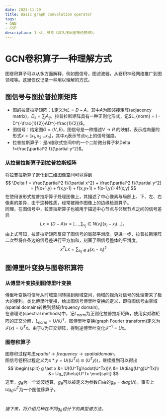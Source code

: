 ```yaml
---
date: 2023-11-29
title: Basic graph convolution operator
tags:
- GNN
- GSP
description: 1-st，参考《深入浅出图神经网络》。
---
```

# GCN卷积算子一种理解方式
图卷积算子可以从多方面解释，例如图信号，图滤波器，从卷积神经网络推广到图领域等。这里仅仅记录一种用以理解的方式。
## 图信号与图拉普拉斯矩阵
- 图的拉普拉斯矩阵：$L$定义为$L = D -A$，其中$A$为图邻接矩阵(adjacency matrix)，$D_{ii} = \sum_j A_{ij}$。拉普拉斯矩阵具有一种正则化形式，记$L_{norm} = I - D^{-\frac{1}{2}}AD^{-\frac{1}{2}}$。
- 图信号：给定图$G = (V,E)$，图信号是一种描述$V \rightarrow R$ 的映射，表示成向量的形式$x = [x_1,x_2...x_n]$，其中$x_i$表示节点$v_i$上的信号强度。
- 拉普拉斯算子：是$n$维欧式空间中的一个二阶微分算子$\Delta f=\frac{\partial^2 f}{\partial y^2}$。
### 从拉普拉斯算子到拉普拉斯矩阵
将拉普拉斯算子退化到二维图像空间可以得到
$$
\Delta f = \frac{\partial^2 f}{\partial x^2} + \frac{\partial^2 f}{\partial y^2} = [f(x+1,y) + f(x,y-1) + f(x,y+1) + f(x-1,y)]-4f(x,y) 
$$
在使用该形式拉普拉斯算子处理图像上，其描述了中心像素与局部上、下、左、右像素的差异，由于这种性质，经常被用作图像上的边缘检测算子。    
同理，在图信号中，拉普拉斯算子也被用于描述中心节点与邻居节点之间的信号差异
$$
Lx = (D-A)x = [\dots,\sum_{v_j}\in N(v_i) (x_i-x_j)\dots]。
$$
由上式可知，拉普拉斯矩阵反应了图信号的局部平滑度。更进一步，拉普拉斯矩阵二次型将各条边的信号差进行平方加和，刻画了图信号整体的平滑度。
$$
x^T L x = \sum_{e_{ij}\in E} (x_i-x_j)^2
$$
## 图傅里叶变换与图卷积算符
### 从傅里叶变换到图傅里叶变换
傅里叶变换将信号从时域空间转换到频域空间，频域的视角对信号的处理带来了极大的便利。类比傅里叶变换，给出图信号傅里叶变换的定义，即将图信号由空域(spatial domain)转换到频域(frquency domain)。    
在谱理论(spectral methods)中，记$L_{norm}$为正则化拉普拉斯矩阵，使用实对称矩阵的正交分解，$L_{norm} = U\Lambda U^T$。图傅里叶变换(graph Fourier transform)定义为$\mathscr{F}(x)=U^Tx$。由于$U$为正交矩阵，得到逆傅里叶变化$\mathscr{F}^{-1} = Ux$。
### 图卷积算子
图卷积过程考虑$spatial \rightarrow frequency \rightarrow spatial domain$。    
图信号卷积过程定义为$x \ast y=U((U^Tx)\odot(U^Ty))$，继续推到可以得出
$$
\begin{split}
g \ast x &= U((U^Tg)\odot(U^Tx))\\
&= U(diag(U^g)U^Tx)\\
&= Ug_{\theta}U^Tx
\end{split}    
$$
这里，$g_{\theta}$为一个滤波运算，$g_{\theta}$可以被定义为参数自由的$g_{\theta} = diag(\Lambda)$。事实上$Ug_{\theta}U^T$为一个图位移算子。

#
*接下来，将介绍几种在不同$g_{\theta}$设计下的典型谱方法。*

